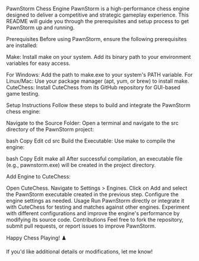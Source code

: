 PawnStorm Chess Engine
PawnStorm is a high-performance chess engine designed to deliver a competitive and strategic gameplay experience. This README will guide you through the prerequisites and setup process to get PawnStorm up and running.

Prerequisites
Before using PawnStorm, ensure the following prerequisites are installed:

Make:
Install make on your system.
Add its binary path to your environment variables for easy access.

For Windows: Add the path to make.exe to your system's PATH variable.
For Linux/Mac: Use your package manager (apt, yum, or brew) to install make.
CuteChess:
Install CuteChess from its GitHub repository for GUI-based game testing.

Setup Instructions
Follow these steps to build and integrate the PawnStorm chess engine:

Navigate to the Source Folder:
Open a terminal and navigate to the src directory of the PawnStorm project:

bash
Copy
Edit
cd src
Build the Executable:
Use make to compile the engine:

bash
Copy
Edit
make all
After successful compilation, an executable file (e.g., pawnstorm.exe) will be created in the project directory.

Add Engine to CuteChess:

Open CuteChess.
Navigate to Settings > Engines.
Click on Add and select the PawnStorm executable created in the previous step.
Configure the engine settings as needed.
Usage
Run PawnStorm directly or integrate it with CuteChess for testing and matches against other engines.
Experiment with different configurations and improve the engine's performance by modifying its source code.
Contributions
Feel free to fork the repository, submit pull requests, or report issues to improve PawnStorm.

Happy Chess Playing! ♟️

If you'd like additional details or modifications, let me know!
